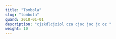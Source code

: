 ```yaml
---
title: "Tombola"
slug: "tombola"
quand: 2018-01-01
description: "cjzkdlcjziol cza cjoc joc jc oz "
weight: 10
---
```

